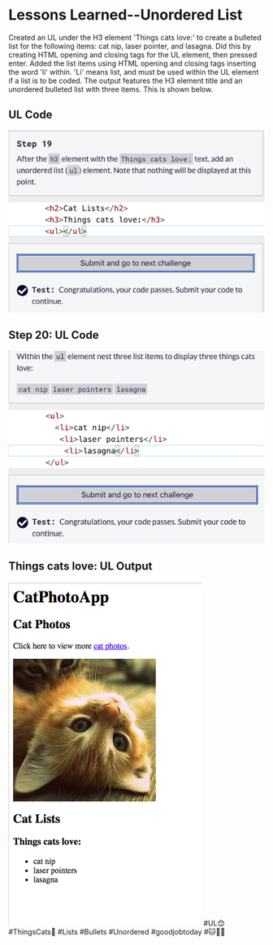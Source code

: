 <html>
  <body>
    <h1>Lessons Learned--Unordered List</h1>
    <p>
      Created an UL under the H3 element 'Things cats love:' to create a bulleted list for the following items: cat nip, laser pointer, and lasagna.
      Did this by creating HTML opening and closing tags for the UL element, then pressed enter. Added the list items using HTML opening and closing
      tags inserting the word 'li' within. 'Li' means list, and must be used within the UL element if a list is to be coded. The output features
      the H3 element title and an unordered bulleted list with three items. This is shown below. 
    </p>
   <h2>UL Code</h2>
   <img src="https://github.com/jennisa1/freeCodeCamp-Projects/blob/main/Cat%20Photo%20Album%20app/Images/Step%2019%20Code.png?raw=true" alt="Step 19 Code"> 
   <h2>Step 20: UL Code</h2>
   <img src="https://github.com/jennisa1/freeCodeCamp-Projects/blob/main/Cat%20Photo%20Album%20app/Images/Step%2020%20Code.png?raw=true" alt="Step 20 Code"> 
     <h2>Things cats love: UL Output</h2>
   <img src="https://github.com/jennisa1/freeCodeCamp-Projects/blob/main/Cat%20Photo%20Album%20app/Images/Step%2020%20Output.png?raw=true" alt="Step 20 Output"> 
    #UL😊 #ThingsCats💖 #Lists #Bullets #Unordered #goodjobtoday #🐱🍲🎁
  </body>
  </html>
